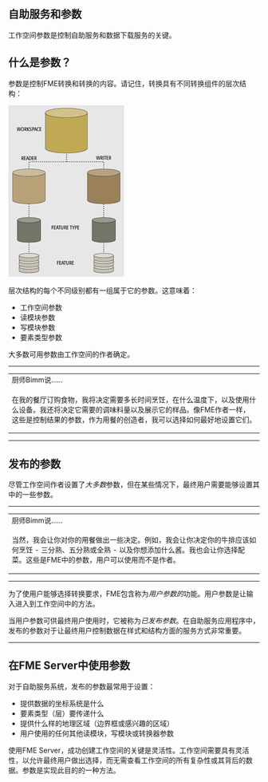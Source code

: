   <div id="readme" class="readme blob instapaper_body">
    <article class="markdown-body entry-content" itemprop="text"><h1><a id="user-content-self-serve-and-parameters" class="anchor" aria-hidden="true" href="./5.01.SelfServeParameters.md#self-serve-and-parameters"></a><font style="vertical-align: inherit;"><font style="vertical-align: inherit;">自助服务和参数</font></font></h1>
<p><font style="vertical-align: inherit;"><font style="vertical-align: inherit;">工作空间参数是控制自助服务和数据下载服务的关键。</font></font></p>
<h2><a id="user-content-what-are-parameters" class="anchor" aria-hidden="true" href="./5.01.SelfServeParameters.md#what-are-parameters"></a><font style="vertical-align: inherit;"><font style="vertical-align: inherit;">什么是参数？</font></font></h2>
<p><font style="vertical-align: inherit;"><font style="vertical-align: inherit;">参数是控制FME转换和转换的内容。</font><font style="vertical-align: inherit;">请记住，转换具有不同转换组件的层次结构：</font></font></p>
<p><a target="_blank" rel="noopener noreferrer" href="./Images/Img5.001.WorkspaceComponentHierarchy.png"><img src="./Images/Img5.001.WorkspaceComponentHierarchy.png" alt="" style="max-width:100%;"></a></p>
<p><font style="vertical-align: inherit;"><font style="vertical-align: inherit;">层次结构的每个不同级别都有一组属于它的参数。</font><font style="vertical-align: inherit;">这意味着：</font></font></p>
<ul>
<li><font style="vertical-align: inherit;"><font style="vertical-align: inherit;">工作空间参数</font></font></li>
<li><font style="vertical-align: inherit;"><font style="vertical-align: inherit;">读模块参数</font></font></li>
<li><font style="vertical-align: inherit;"><font style="vertical-align: inherit;">写模块参数</font></font></li>
<li><font style="vertical-align: inherit;"><font style="vertical-align: inherit;">要素类型参数</font></font></li>
</ul>
<p><font style="vertical-align: inherit;"><font style="vertical-align: inherit;">大多数可用参数由工作空间的作者确定。</font></font></p>
<hr>
<table>
<tbody><tr>
<td>
<i></i><font style="vertical-align: inherit;"><font style="vertical-align: inherit;">
厨师Bimm说......
</font></font></td>
</tr>
<tr>
<td><font style="vertical-align: inherit;"><font style="vertical-align: inherit;">

在我的餐厅订购食物，我将决定需要多长时间烹饪，在什么温度下，以及使用什么设备。</font><font style="vertical-align: inherit;">我还将决定它需要的调味料量以及展示它的样品。</font><font style="vertical-align: inherit;">像FME作者一​​样，这些是控制结果的参数，作为用餐的创造者，我可以选择如何最好地设置它们。

</font></font></td>
</tr>
</tbody></table>
<hr>
<h2><a id="user-content-published-parameters" class="anchor" aria-hidden="true" href="./5.01.SelfServeParameters.md#published-parameters"></a><font style="vertical-align: inherit;"><font style="vertical-align: inherit;">发布的参数</font></font></h2>
<p><font style="vertical-align: inherit;"><font style="vertical-align: inherit;">尽管工作空间作者设置了</font></font><em><font style="vertical-align: inherit;"><font style="vertical-align: inherit;">大多数</font></font></em><font style="vertical-align: inherit;"><font style="vertical-align: inherit;">参数，但在某些情况下，最终用户需要能够设置其中的一些参数。</font></font></p>
<hr>
<table>
<tbody><tr>
<td>
<i></i><font style="vertical-align: inherit;"><font style="vertical-align: inherit;">
厨师Bimm说......
</font></font></td>
</tr>
<tr>
<td><font style="vertical-align: inherit;"><font style="vertical-align: inherit;">

当然，我会让你对你的用餐做出一些决定。</font><font style="vertical-align: inherit;">例如，我会让你决定你的牛排应该如何烹饪 - 三分熟、五分熟或全熟 - 以及你想添加什么酱。</font><font style="vertical-align: inherit;">我也会让你选择配菜。</font><font style="vertical-align: inherit;">这些是FME中的参数，用户可以使用而不是作者。

</font></font></td>
</tr>
</tbody></table>
<hr>
<p><font style="vertical-align: inherit;"><font style="vertical-align: inherit;">为了使用户能够选择转换要求，FME包含称为</font></font><em><font style="vertical-align: inherit;"><font style="vertical-align: inherit;">用户参数的</font></font></em><font style="vertical-align: inherit;"><font style="vertical-align: inherit;">功能</font><font style="vertical-align: inherit;">。</font><font style="vertical-align: inherit;">用户参数是让输入进入到工作空间中的方法。</font></font></p>
<p><font style="vertical-align: inherit;"><font style="vertical-align: inherit;">当用户参数可供最终用户使用时，它被称为</font></font><em><font style="vertical-align: inherit;"><font style="vertical-align: inherit;">已发布参数</font></font></em><font style="vertical-align: inherit;"><font style="vertical-align: inherit;">。</font><font style="vertical-align: inherit;">在自助服务应用程序中，发布的参数对于让最终用户控制数据在样式和结构方面的服务方式非常重要。</font></font></p>
<hr>
<h2><a id="user-content-parameter-uses-in-fme-server" class="anchor" aria-hidden="true" href="./5.01.SelfServeParameters.md#parameter-uses-in-fme-server"></a><font style="vertical-align: inherit;"><font style="vertical-align: inherit;">在FME Server中使用参数</font></font></h2>
<p><font style="vertical-align: inherit;"><font style="vertical-align: inherit;">对于自助服务系统，发布的参数最常用于设置：</font></font></p>
<ul>
<li><font style="vertical-align: inherit;"><font style="vertical-align: inherit;">提供数据的坐标系统是什么</font></font></li>
<li><font style="vertical-align: inherit;"><font style="vertical-align: inherit;">要素类型（层）要传递什么</font></font></li>
<li><font style="vertical-align: inherit;"><font style="vertical-align: inherit;">提供什么样的地理区域（边界框或感兴趣的区域）</font></font></li>
<li><font style="vertical-align: inherit;"><font style="vertical-align: inherit;">用户使用的任何其他读模块，写模块或转换器参数</font></font></li>
</ul>
<p><font style="vertical-align: inherit;"><font style="vertical-align: inherit;">使用FME Server，成功创建工作空间的关键是灵活性。</font><font style="vertical-align: inherit;">工作空间需要具有灵活性，以允许最终用户做出选择，而无需查看工作空间的所有复杂性或其背后的数据。</font><font style="vertical-align: inherit;">参数是实现此目的的一种方法。</font></font></p>
</article>
  </div>
